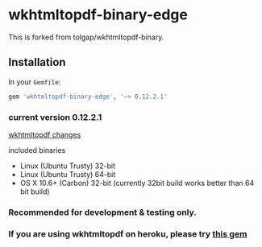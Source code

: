 # wkhtmltopdf-binary-edge
This is forked from tolgap/wkhtmltopdf-binary.

## Installation
In your `Gemfile`:

```ruby
gem 'wkhtmltopdf-binary-edge', '~> 0.12.2.1'
```

### current version 0.12.2.1
[wkhtmltopdf changes](https://github.com/wkhtmltopdf/wkhtmltopdf/releases/tag/0.12.2.1)

included binaries

* Linux (Ubuntu Trusty)	32-bit
* Linux (Ubuntu Trusty)	64-bit
* OS X 10.6+ (Carbon)	  32-bit (currently 32bit build works better
  than 64 bit build)

### Recommended for development & testing only.

### If you are using wkhtmltopdf on heroku, please try [this gem](https://github.com/pallymore/wkhtmltopdf-heroku-edge)
